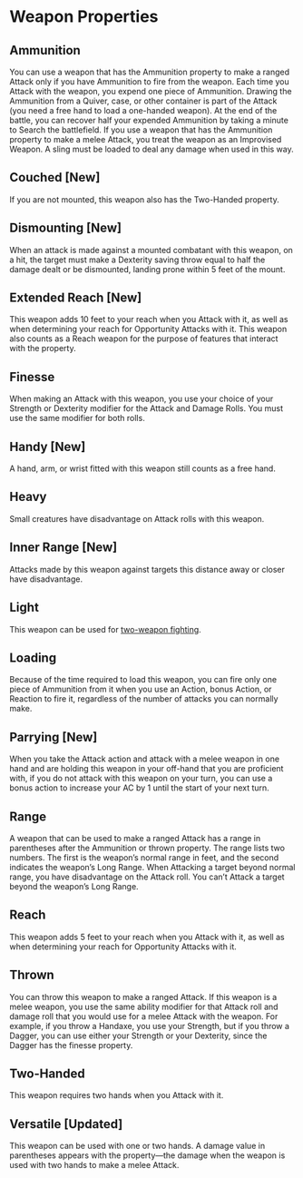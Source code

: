 # Weapon Properties

## Ammunition

You can use a weapon that has the Ammunition property to make a ranged Attack only if you have Ammunition to fire from the weapon. Each time you Attack with the weapon, you expend one piece of Ammunition. Drawing the Ammunition from a Quiver, case, or other container is part of the Attack (you need a free hand to load a one-handed weapon). At the end of the battle, you can recover half your expended Ammunition by taking a minute to Search the battlefield. If you use a weapon that has the Ammunition property to make a melee Attack, you treat the weapon as an Improvised Weapon. A sling must be loaded to deal any damage when used in this way.

## Couched [New]

If you are not mounted, this weapon also has the Two-Handed property.

## Dismounting [New]

When an attack is made against a mounted combatant with this weapon, on a hit, the target must make a Dexterity saving throw equal to half the damage dealt or be dismounted, landing prone within 5 feet of the mount.

## Extended Reach [New]

This weapon adds 10 feet to your reach when you Attack with it, as well as when determining your reach for Opportunity Attacks with it. This weapon also counts as a Reach weapon for the purpose of features that interact with the property.

## Finesse

When making an Attack with this weapon, you use your choice of your Strength or Dexterity modifier for the Attack and Damage Rolls. You must use the same modifier for both rolls.

## Handy [New]

A hand, arm, or wrist fitted with this weapon still counts as a free hand.

## Heavy

Small creatures have disadvantage on Attack rolls with this weapon.

## Inner Range [New]

Attacks made by this weapon against targets this distance away or closer have disadvantage.

## Light

This weapon can be used for [two-weapon fighting](../Two-Weapon%20Fighting.md).

## Loading

Because of the time required to load this weapon, you can fire only one piece of Ammunition from it when you use an Action, bonus Action, or Reaction to fire it, regardless of the number of attacks you can normally make.

## Parrying [New]

When you take the Attack action and attack with a melee weapon in one hand and are holding this weapon in your off-hand that you are proficient with, if you do not attack with this weapon on your turn, you can use a bonus action to increase your AC by 1 until the start of your next turn.

## Range

A weapon that can be used to make a ranged Attack has a range in parentheses after the Ammunition or thrown property. The range lists two numbers. The first is the weapon’s normal range in feet, and the second indicates the weapon’s Long Range. When Attacking a target beyond normal range, you have disadvantage on the Attack roll. You can’t Attack a target beyond the weapon’s Long Range.

## Reach

This weapon adds 5 feet to your reach when you Attack with it, as well as when determining your reach for Opportunity Attacks with it.

## Thrown

You can throw this weapon to make a ranged Attack. If this weapon is a melee weapon, you use the same ability modifier for that Attack roll and damage roll that you would use for a melee Attack with the weapon. For example, if you throw a Handaxe, you use your Strength, but if you throw a Dagger, you can use either your Strength or your Dexterity, since the Dagger has the finesse property.

## Two-Handed

This weapon requires two hands when you Attack with it.

## Versatile [Updated]

This weapon can be used with one or two hands. A damage value in parentheses appears with the property—the damage when the weapon is used with two hands to make a melee Attack.
